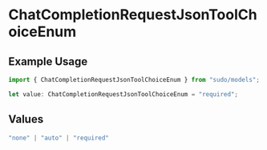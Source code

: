 # ChatCompletionRequestJsonToolChoiceEnum

## Example Usage

```typescript
import { ChatCompletionRequestJsonToolChoiceEnum } from "sudo/models";

let value: ChatCompletionRequestJsonToolChoiceEnum = "required";
```

## Values

```typescript
"none" | "auto" | "required"
```
